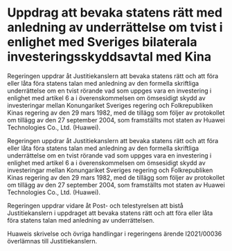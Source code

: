 # Uppdrag att bevaka statens rätt med anledning av underrättelse om tvist i enlighet med Sveriges bilaterala investeringsskyddsavtal med Kina

Regeringen uppdrar åt Justitiekanslern att bevaka statens rätt och att föra eller låta föra statens talan med anledning av den formella skriftliga underrättelse om en tvist rörande vad som uppges vara en investering i enlighet med artikel 6 a i överenskommelsen om ömsesidigt skydd av investeringar mellan Konungariket Sveriges regering och Folkrepubliken Kinas regering av den 29 mars 1982, med de tillägg som följer av protokollet om tillägg av den 27 september 2004, som framställts mot staten av Huawei Technologies Co., Ltd. (Huawei).

Regeringen uppdrar åt Justitiekanslern att bevaka statens rätt och att föra eller låta föra statens talan med anledning av den formella skriftliga underrättelse om en tvist rörande vad som uppges vara en investering i enlighet med artikel 6 a i överenskommelsen om ömsesidigt skydd av investeringar mellan Konungariket Sveriges regering och Folkrepubliken Kinas regering av den 29 mars 1982, med de tillägg som följer av protokollet om tillägg av den 27 september 2004, som framställts mot staten av Huawei Technologies Co., Ltd. (Huawei).

Regeringen uppdrar vidare åt Post- och telestyrelsen att bistå Justitiekanslern i uppdraget att bevaka statens rätt och att föra eller låta föra statens talan med anledning av underrättelsen.

Huaweis skrivelse och övriga handlingar i regeringens ärende I2021/00036 överlämnas till Justitiekanslern.

